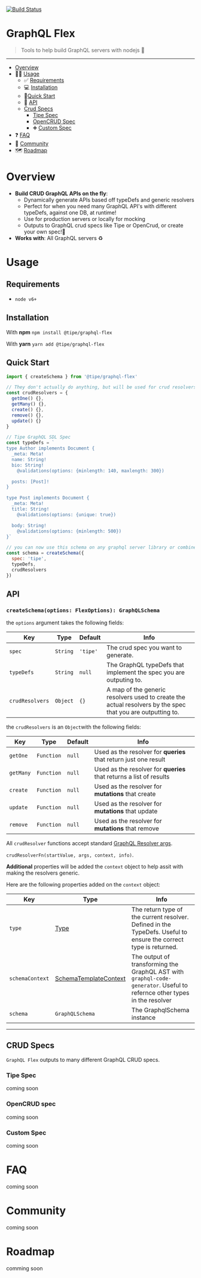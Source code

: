 [![Build Status](https://travis-ci.com/tipeio/schema-tools.svg?token=EQ5HvjJr8JfYeW6tMZwY&branch=master)](https://travis-ci.com/tipeio/schema-tools)
# GraphQL Flex
> Tools to help build GraphQL servers with nodejs 💯
___
-  [Overview](#what-is-this)
- 🙌🏾 [Usage](#usage)
    * ✅ [Requirements](#requirements)
    * 💻 [Installation](#installation)
    * 🚀[Quick Start](#quick-start)
    * 📖 [API](#api)
    * [Crud Specs](#crud-specs)
      * [Tipe Spec](#tipe-spec)
      * [OpenCRUD Spec](#opencrud-spec)
      * ➕ [Custom Spec](#custom-spec)
- ❓ [FAQ](#faq)
- 🔨 [Community](#community)
- 🗺 [Roadmap](#roadmap)


# Overview
* **Build CRUD GraphQL APIs on the fly**:
  * Dynamically generate APIs based off typeDefs and generic resolvers
  * Perfect for when you need many GraphQL API's with different typeDefs, against one DB, at runtime!
  * Use for production servers or locally for mocking
  * Outputs to GraphQL crud specs like Tipe or OpenCrud, or create your own spec!💯
* **Works with**: All GraphQL servers ♻️
# Usage
## Requirements
* `node v6+`
## Installation
With **npm**
`npm install @tipe/graphql-flex`

With **yarn**
`yarn add @tipe/graphql-flex`
## Quick Start
```js
import { createSchema } from '@tipe/graphql-flex'

// They don't actually do anything, but will be used for crud resolvers
const crudResolvers = {
  getOne() {},
  getMany() {},
  create() {},
  remove() {},
  update() {}
}

// Tipe GraphQL SDL Spec
const typeDefs = `
type Author implements Document {
  _meta: Meta!
  name: String!
  bio: String!
    @validations(options: {minlength: 140, maxlength: 300})

  posts: [Post]!
}

type Post implements Document {
  _meta: Meta!
  title: String!
    @validations(options: {unique: true})

  body: String!
    @validations(options: {minlength: 500})
}`

// you can now use this schema on any graphql server library or combine with other schemas.
const schema = createSchema({
  spec: 'tipe',
  typeDefs,
  crudResolvers
})
```

## API
### `createSchema(options: FlexOptions): GraphQLSchema`
the `options` argument takes the following fields:

| **Key**  | **Type**  | **Default**  | **Info**  |
| ------------ | ------------ | ------------ | ------------ |
| `spec`  | `String`  | `'tipe'`  | The crud spec you want to generate.  |
| `typeDefs`  | `String`  | `null`  | The GraphQL typeDefs that implement the spec you are outputing to.  |
| `crudResolvers` | `Object` | `{}` | A map of the generic resolvers used to create the actual resolvers by the spec that you are outputting to.   |


the `crudResolvers` is an `Object`with the following fields:

| **Key** | **Type** | **Default** | **Info** |
| ---------- | ---------- | ---------- | ---------- |
| `getOne` | `Function` | `null` | Used as the resolver for **queries** that return just one result |
| `getMany` | `Function` | `null` | Used as the resolver for **queries** that returns a list of results |
| `create` | `Function` | `null` | Used as the resolver for **mutations** that create |
| `update` | `Function` | `null` | Used as the resolver for **mutations** that update |
| `remove` | `Function` | `null` | Used as the resolver for **mutations** that remove |


All `crudResolver` functions accept standard [GraphQL Resolver args](https://www.apollographql.com/docs/graphql-tools/resolvers#Resolver-function-signature).


`crudResolverFn(startValue, args, context, info)`.


**Additional** properties will be added the `context` object to help assit with making the resolvers generic.


Here are the following properties added on the `context` object:

| **Key** | **Type** | **Info** |
| ---------- | ---------- | ---------- |
| `type` | [Type](https://github.com/dotansimha/graphql-code-generator/blob/master/packages/graphql-codegen-core/src/types.ts#L56) | The return type of the current resolver. Defined in the TypeDefs. Useful to ensure the correct type is returned.|
| `schemaContext` | [SchemaTemplateContext](https://github.com/dotansimha/graphql-code-generator/blob/master/packages/graphql-codegen-core/src/types.ts#L98) | The output of transforming the GraphQL AST with `graphql-code-generator`. Useful to refernce other types in the resolver |
| `schema` | `GraphQLSchema` | The GraphqlSchema instance |
---
## CRUD Specs
`GraphQL Flex` outputs to many different GraphQL CRUD specs. 
### Tipe Spec
coming soon
### OpenCRUD spec
coming soon
### Custom Spec
coming soon
# FAQ
coming soon
# Community
coming soon
# Roadmap
comming soon

